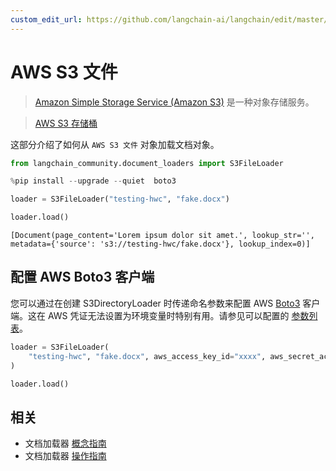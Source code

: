 ```yaml
---
custom_edit_url: https://github.com/langchain-ai/langchain/edit/master/docs/docs/integrations/document_loaders/aws_s3_file.ipynb
---
```


# AWS S3 文件

>[Amazon Simple Storage Service (Amazon S3)](https://docs.aws.amazon.com/AmazonS3/latest/userguide/using-folders.html) 是一种对象存储服务。

>[AWS S3 存储桶](https://docs.aws.amazon.com/AmazonS3/latest/userguide/UsingBucket.html)

这部分介绍了如何从 `AWS S3 文件` 对象加载文档对象。


```python
from langchain_community.document_loaders import S3FileLoader
```


```python
%pip install --upgrade --quiet  boto3
```


```python
loader = S3FileLoader("testing-hwc", "fake.docx")
```


```python
loader.load()
```



```output
[Document(page_content='Lorem ipsum dolor sit amet.', lookup_str='', metadata={'source': 's3://testing-hwc/fake.docx'}, lookup_index=0)]
```

## 配置 AWS Boto3 客户端
您可以通过在创建 S3DirectoryLoader 时传递命名参数来配置 AWS [Boto3](https://boto3.amazonaws.com/v1/documentation/api/latest/index.html) 客户端。这在 AWS 凭证无法设置为环境变量时特别有用。请参见可以配置的 [参数列表](https://boto3.amazonaws.com/v1/documentation/api/latest/reference/core/session.html#boto3.session.Session)。

```python
loader = S3FileLoader(
    "testing-hwc", "fake.docx", aws_access_key_id="xxxx", aws_secret_access_key="yyyy"
)
```

```python
loader.load()
```

## 相关

- 文档加载器 [概念指南](/docs/concepts/#document-loaders)
- 文档加载器 [操作指南](/docs/how_to/#document-loaders)